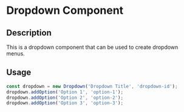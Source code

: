 # Dropdown Component

## Description

This is a dropdown component that can be used to create dropdown menus.

## Usage

```javascript
const dropdown = new Dropdown('Dropdown Title', 'dropdown-id');
dropdown.addOption('Option 1', 'option-1');
dropdown.addOption('Option 2', 'option-2');
dropdown.addOption('Option 3', 'option-3');
```
